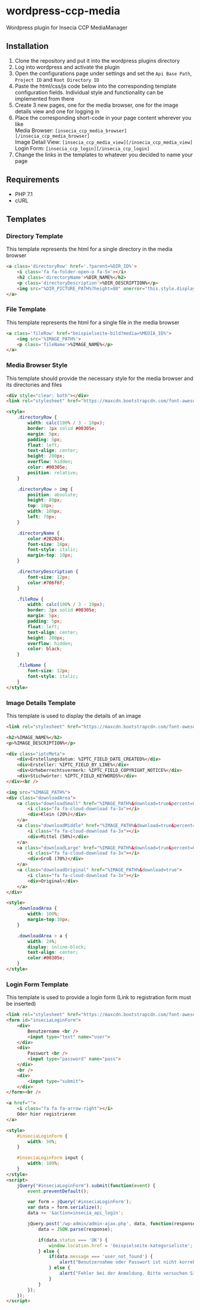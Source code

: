 # wordpress-ccp-media
Wordpress plugin for Insecia CCP MediaManager

## Installation
1. Clone the repository and put it into the wordpress plugins directory
2. Log into wordpress and activate the plugin
3. Open the configurations page under settings and set the `Api Base Path`, `Project ID` and `Root Directory ID`
4. Paste the html/css/js code below into the corresponding template configuration fields. Individual style and functionality can be implemented from there
5. Create 3 new pages, one for the media browser, one for the image details view and one for logging in
6. Place the corresponding short-code in your page content wherever you like <br />
Media Browser: `[insecia_ccp_media_browser][/insecia_ccp_media_browser]` <br />
Image Detail View: `[insecia_ccp_media_view][/insecia_ccp_media_view]` <br />
Login Form: `[insecia_ccp_login][/insecia_ccp_login]`
7. Change the links in the templates to whatever you decided to name your page

## Requirements
* PHP 7.1
* cURL

## Templates
### Directory Template
This template represents the html for a single directory in the media browser
```html
<a class='directoryRow' href='.?parent=%DIR_ID%'>
    <i class='fa fa-folder-open-o fa-5x'></i>
    <h2 class='directoryName'>%DIR_NAME%</h2>
    <p class='directoryDescription'>%DIR_DESCRIPTION%</p>
    <img src="%DIR_PICTURE_PATH%?height=80" onerror="this.style.display='none'">
</a>
```

### File Template
This template represents the html for a single file in the media browser
```html
<a class='fileRow' href="beispielseite-bild?media=%MEDIA_ID%">
    <img src='%IMAGE_PATH%'>
    <p class='fileName'>%IMAGE_NAME%</p>
</a>
```

### Media Browser Style
This template should provide the necessary style for the media browser and its directories and files
```html
<div style="clear: both"></div>
<link rel="stylesheet" href="https://maxcdn.bootstrapcdn.com/font-awesome/4.7.0/css/font-awesome.min.css">

<style>
    .directoryRow {
        width: calc(100% / 3 - 10px);
        border: 3px solid #00305e;
        margin: 5px;
        padding: 5px;
        float: left;
        text-align: center;
        height: 200px;
        overflow: hidden;
        color: #00305e;
        position: relative;
    }

    .directoryRow > img {
        position: absolute; 
        height: 80px;
        top: 10px; 
        width: 100px; 
        left: 70px;
    }

    .directoryName {
        color:#2B2B24;
        font-size: 18px;
        font-style: italic;   
        margin-top: 10px;
    }

    .directoryDescription {
        font-size: 12px;
        color:#706f6f;
    }

    .fileRow {
        width: calc(100% / 3 - 10px);
        border: 3px solid #00305e;
        margin: 5px;
        padding: 5px;
        float: left;
        text-align: center;
        height: 200px;
        overflow: hidden;
        color: black;
    }

    .fileName {
        font-size: 12px;
        font-style: italic;   
    }
</style>
```

### Image Details Template
This template is used to display the details of an image
```html
<link rel="stylesheet" href="https://maxcdn.bootstrapcdn.com/font-awesome/4.7.0/css/font-awesome.min.css">

<h2>%IMAGE_NAME%</h2>
<p>%IMAGE_DESCRIPTION%</p>

<div class="iptcMeta">
    <div>Erstellungsdatum: %IPTC_FIELD_DATE_CREATED%</div>
    <div>Ersteller: %IPTC_FIELD_BY_LINE%</div>
    <div>Urheberrechtsvermerk: %IPTC_FIELD_COPYRIGHT_NOTICE%</div>
    <div>Stichwörter: %IPTC_FIELD_KEYWORDS%</div>
</div><br />

<img src="%IMAGE_PATH%">
<div class="downloadArea">
    <a class="downloadSmall" href="%IMAGE_PATH%&download=true&percent=0.2">
        <i class="fa fa-cloud-download fa-3x"></i>
        <div>Klein (20%)</div>
    </a>
    <a class="downloadMiddle" href="%IMAGE_PATH%&download=true&percent=0.5">
        <i class="fa fa-cloud-download fa-3x"></i>
        <div>Mittel (50%)</div>
    </a>
    <a class="downloadLarge" href="%IMAGE_PATH%&download=true&percent=0.7">
        <i class="fa fa-cloud-download fa-3x"></i>
        <div>Groß (70%)</div>
    </a>
    <a class="downloadOriginal" href="%IMAGE_PATH%&download=true">
        <i class="fa fa-cloud-download fa-3x"></i>
        <div>Original</div>
    </a>
</div>

<style>
    .downloadArea {
        width: 100%;
        margin-top:30px;
    }

    .downloadArea > a {
        width: 24%;
        display: inline-block;
        text-align: center;
        color:#00305e;
    }
</style>
```

### Login Form Template
This template is used to provide a login form 
(Link to registration form must be inserted)
```html
<link rel="stylesheet" href="https://maxcdn.bootstrapcdn.com/font-awesome/4.7.0/css/font-awesome.min.css">
<form id="inseciaLoginForm">
    <div>
        Benutzername <br />
        <input type="text" name="user">
    </div>
    <div>
        Passwort <br />
        <input type="password" name="pass">
    </div>
    <br />
    <div>
        <input type="submit">
    </div>
</form><br />

<a href="">
    <i class="fa fa fa-arrow-right"></i>
    Oder hier registrieren
</a>

<style>
    #inseciaLoginForm {
        width: 50%;
    }

    #inseciaLoginForm input {
        width: 100%;
    }
</style>
<script>
    jQuery("#inseciaLoginForm").submit(function(event) {
        event.preventDefault();

        var form = jQuery('#inseciaLoginForm');
        var data = form.serialize();
        data += '&action=insecia_api_login';

        jQuery.post('/wp-admin/admin-ajax.php', data, function(response) {
            data = JSON.parse(response);

            if(data.status === 'OK') {
                window.location.href = 'beispielseite-kategorieliste';
            } else {
                if(data.message === 'user_not_found') {
                    alert("Benutzernahme oder Passwort ist nicht korrekt");
                } else {
                    alert("Fehler bei der Anmeldung. Bitte versuchen Sie es später erneut");
                }
            }      
        });
    });
</script>
```
